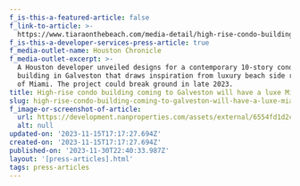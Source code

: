 ```yaml
---
f_is-this-a-featured-article: false
f_link-to-article: >-
  https://www.tiaraonthebeach.com/media-detail/high-rise-condo-building-coming-to-galveston-will-have-a-luxe-miami-beach-vibe
f_is-this-a-developer-services-press-article: true
f_media-outlet-name: Houston Chronicle
f_media-outlet-excerpt: >-
  A Houston developer unveiled designs for a contemporary 10-story condominium
  building in Galveston that draws inspiration from luxury beach side residences
  of Miami. The project could break ground in late 2023.
title: High-rise condo building coming to Galveston will have a luxe Miami Beach vibe
slug: high-rise-condo-building-coming-to-galveston-will-have-a-luxe-miami-beach-vibe
f_image-or-screenshot-of-article:
  url: https://development.nanproperties.com/assets/external/6554fd1d2c9924fdd947c91e_screenshot202023-11-1620011656.png
  alt: null
updated-on: '2023-11-15T17:17:27.694Z'
created-on: '2023-11-15T17:17:27.694Z'
published-on: '2023-11-30T22:40:33.987Z'
layout: '[press-articles].html'
tags: press-articles
---
```



